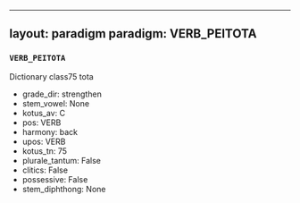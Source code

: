 
---
layout: paradigm
paradigm: VERB_PEITOTA
---
### ` VERB_PEITOTA `

Dictionary class75 tota
* grade_dir: strengthen
* stem_vowel: None
* kotus_av: C
* pos: VERB
* harmony: back
* upos: VERB
* kotus_tn: 75
* plurale_tantum: False
* clitics: False
* possessive: False
* stem_diphthong: None
